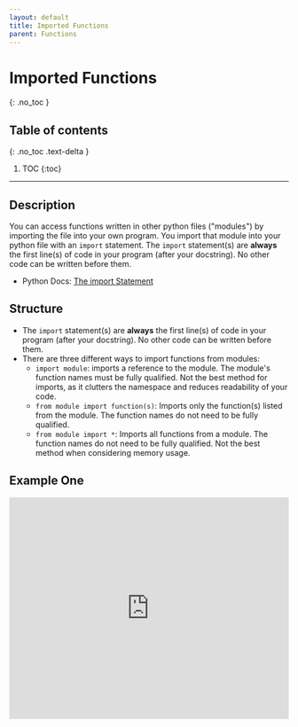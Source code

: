 ```yaml
---
layout: default
title: Imported Functions
parent: Functions
---
```

# Imported Functions
{: .no_toc }
## Table of contents
{: .no_toc .text-delta }

1. TOC
{:toc}

---

## Description
You can access functions written in other python files ("modules") by importing the file into your own program. You import that module into your python file with an `import` statement. The `import` statement(s) are **always** the first line(s) of code in your program (after your docstring). No other code can be written before them.
- Python Docs: [The import Statement](https://docs.python.org/3/reference/simple_stmts.html#the-import-statement)

## Structure
- The `import` statement(s) are **always** the first line(s) of code in your program (after your docstring). No other code can be written before them.
- There are three different ways to import functions from modules:
  - `import module`: imports a reference to the module. The module's function names must be fully qualified. Not the best method for imports, as it clutters the namespace and reduces readability of your code.
  - `from module import function(s)`: Imports only the function(s) listed from the module. The function names do not need to be fully qualified.
  - `from module import *`: Imports all functions from a module. The function names do not need to be fully qualified. Not the best method when considering memory usage.

## Example One
<iframe height="400px" width="100%" src="https://replit.com/@bianca_ruiz/importedfunctions?lite=true" scrolling="no" frameborder="no" allowtransparency="true" allowfullscreen="true" sandbox="allow-forms allow-pointer-lock allow-popups allow-same-origin allow-scripts allow-modals"></iframe>
